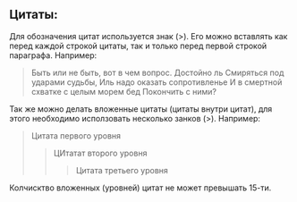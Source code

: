 ## Цитаты:
Для обозначения цитат используется знак (>). Его можно вставлять как перед каждой строкой цитаты, так и только перед первой строкой параграфа.
Например:
>Быть или не быть, вот в чем вопрос. Достойно ль
Смиряться под ударами судьбы,
Иль надо оказать сопротивленье
И в смертной схватке с целым морем бед
Покончить с ними?

Так же можно делать вложенные цитаты (цитаты внутри цитат), для этого необходимо исползовать несколько занков (>).
Например:
>Цитата первого уровня
>> ЦИтатат второго уровня
>>> Цитата третьего уровня

Колчисктво вложенных (уровней) цитат не может превышать 15-ти.